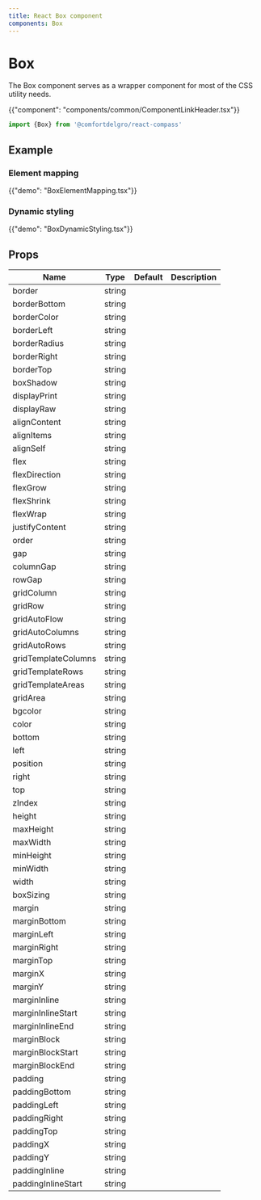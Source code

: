 ```yaml
---
title: React Box component
components: Box
---
```


# Box

<p class="description">The Box component serves as a wrapper component for most of the CSS utility needs.</p>

{{"component": "components/common/ComponentLinkHeader.tsx"}}

```jsx
import {Box} from '@comfortdelgro/react-compass'
```

## Example

### Element mapping

{{"demo": "BoxElementMapping.tsx"}}

### Dynamic styling

{{"demo": "BoxDynamicStyling.tsx"}}

## Props

| Name                | Type   | Default | Description |
| ------------------- | ------ | ------- | ----------- |
| border              | string |         |             |
| borderBottom        | string |         |             |
| borderColor         | string |         |             |
| borderLeft          | string |         |             |
| borderRadius        | string |         |             |
| borderRight         | string |         |             |
| borderTop           | string |         |             |
| boxShadow           | string |         |             |
| displayPrint        | string |         |             |
| displayRaw          | string |         |             |
| alignContent        | string |         |             |
| alignItems          | string |         |             |
| alignSelf           | string |         |             |
| flex                | string |         |             |
| flexDirection       | string |         |             |
| flexGrow            | string |         |             |
| flexShrink          | string |         |             |
| flexWrap            | string |         |             |
| justifyContent      | string |         |             |
| order               | string |         |             |
| gap                 | string |         |             |
| columnGap           | string |         |             |
| rowGap              | string |         |             |
| gridColumn          | string |         |             |
| gridRow             | string |         |             |
| gridAutoFlow        | string |         |             |
| gridAutoColumns     | string |         |             |
| gridAutoRows        | string |         |             |
| gridTemplateColumns | string |         |             |
| gridTemplateRows    | string |         |             |
| gridTemplateAreas   | string |         |             |
| gridArea            | string |         |             |
| bgcolor             | string |         |             |
| color               | string |         |             |
| bottom              | string |         |             |
| left                | string |         |             |
| position            | string |         |             |
| right               | string |         |             |
| top                 | string |         |             |
| zIndex              | string |         |             |
| height              | string |         |             |
| maxHeight           | string |         |             |
| maxWidth            | string |         |             |
| minHeight           | string |         |             |
| minWidth            | string |         |             |
| width               | string |         |             |
| boxSizing           | string |         |             |
| margin              | string |         |             |
| marginBottom        | string |         |             |
| marginLeft          | string |         |             |
| marginRight         | string |         |             |
| marginTop           | string |         |             |
| marginX             | string |         |             |
| marginY             | string |         |             |
| marginInline        | string |         |             |
| marginInlineStart   | string |         |             |
| marginInlineEnd     | string |         |             |
| marginBlock         | string |         |             |
| marginBlockStart    | string |         |             |
| marginBlockEnd      | string |         |             |
| padding             | string |         |             |
| paddingBottom       | string |         |             |
| paddingLeft         | string |         |             |
| paddingRight        | string |         |             |
| paddingTop          | string |         |             |
| paddingX            | string |         |             |
| paddingY            | string |         |             |
| paddingInline       | string |         |             |
| paddingInlineStart  | string |         |             |
